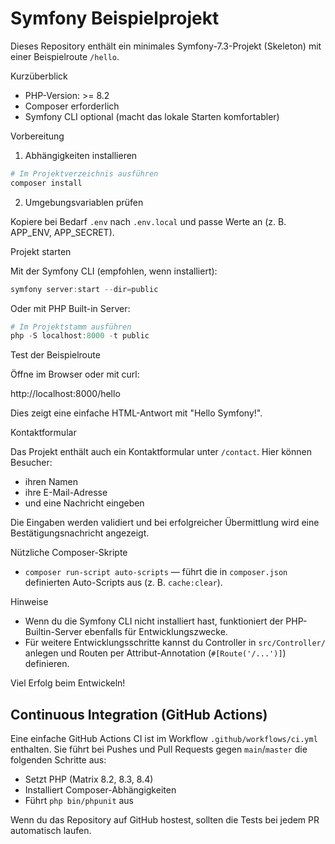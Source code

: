 # Symfony Beispielprojekt

Dieses Repository enthält ein minimales Symfony-7.3-Projekt (Skeleton) mit einer Beispielroute `/hello`.

Kurzüberblick

- PHP-Version: >= 8.2
- Composer erforderlich
- Symfony CLI optional (macht das lokale Starten komfortabler)

Vorbereitung

1. Abhängigkeiten installieren

```powershell
# Im Projektverzeichnis ausführen
composer install
```

2. Umgebungsvariablen prüfen

Kopiere bei Bedarf `.env` nach `.env.local` und passe Werte an (z. B. APP_ENV, APP_SECRET).

Projekt starten

Mit der Symfony CLI (empfohlen, wenn installiert):

```powershell
symfony server:start --dir=public
```

Oder mit PHP Built-in Server:

```powershell
# Im Projektstamm ausführen
php -S localhost:8000 -t public
```

Test der Beispielroute

Öffne im Browser oder mit curl:

http://localhost:8000/hello

Dies zeigt eine einfache HTML-Antwort mit "Hello Symfony!".

Kontaktformular

Das Projekt enthält auch ein Kontaktformular unter `/contact`. Hier können Besucher:
- ihren Namen
- ihre E-Mail-Adresse
- und eine Nachricht eingeben

Die Eingaben werden validiert und bei erfolgreicher Übermittlung wird eine Bestätigungsnachricht angezeigt.

Nützliche Composer-Skripte

- `composer run-script auto-scripts` — führt die in `composer.json` definierten Auto-Scripts aus (z. B. `cache:clear`).

Hinweise

- Wenn du die Symfony CLI nicht installiert hast, funktioniert der PHP-Builtin-Server ebenfalls für Entwicklungszwecke.
- Für weitere Entwicklungsschritte kannst du Controller in `src/Controller/` anlegen und Routen per Attribut-Annotation (`#[Route('/...')]`) definieren.

Viel Erfolg beim Entwickeln!

Continuous Integration (GitHub Actions)
-------------------------------------

Eine einfache GitHub Actions CI ist im Workflow `.github/workflows/ci.yml` enthalten. Sie führt bei Pushes und Pull Requests gegen `main`/`master` die folgenden Schritte aus:

- Setzt PHP (Matrix 8.2, 8.3, 8.4)
- Installiert Composer-Abhängigkeiten
- Führt `php bin/phpunit` aus

Wenn du das Repository auf GitHub hostest, sollten die Tests bei jedem PR automatisch laufen.

